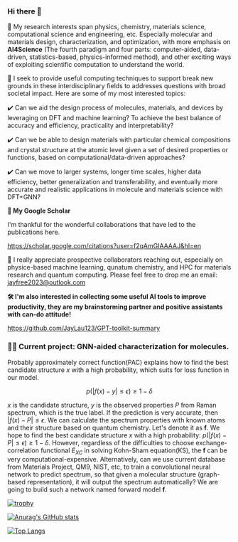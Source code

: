 ### Hi there 👋  

:microscope: My research interests span physics, chemistry, materials science, computational science and engineering, etc. Especially molecular and materials design, characterization, and optimization, with more emphasis on **AI4Science** (The fourth paradigm and four parts: computer-aided, data-driven, statistics-based, physics-informed method), and other exciting ways of exploiting scientific computation to understand the world.

🚀 I seek to provide useful computing techniques to support break new grounds in these interdisciplinary fields to addresses questions with broad societal impact. Here are some of my most interested topics:

:heavy_check_mark: Can we aid the design process of molecules, materials, and devices by leveraging on DFT and machine learning? To achieve the best balance of accuracy and efficiency, practicality and interpretability?

:heavy_check_mark: Can we be able to design materials with particular chemical compositions and crystal structure at the atomic level given a set of desired properties or functions, based on computational/data-driven approaches?

:heavy_check_mark: Can we move to larger systems, longer time scales, higher data efficiency, better generalization and transferability, and eventually more accurate and realistic applications in molecule and materials science with DFT+GNN?

**🎉 My Google Scholar**

I'm thankful for the wonderful collaborations that have led to the publications here.

https://scholar.google.com/citations?user=f2qAmGIAAAAJ&hl=en

📧 I really appreciate prospective collaborators reaching out, especially on physice-based machine learning, qunatum chemistry, and HPC for materials research and quantum computing. Please feel free to drop me an email: jayfree2023@outlook.com

**🛠️ I'm also interested in collecting some useful AI tools to improve productivity, they are my brainstorming partner and positive assistants with can-do attitude!**

https://github.com/JayLau123/GPT-toolkit-summary

### 👨‍💻 Current project: GNN-aided characterization for molecules.

Probably approximately correct function(PAC) explains how to find the best candidate structure $x$ with a high probability, which suits for loss function in our model.
 
$$p(|f(x)-y| \leq \epsilon) \geq 1-\delta$$

$x$ is the candidate structure, $y$ is the observed properties $P$ from Raman spectrum, which is the true label. If the prediction is very accurate, then $|f(x)-P|\leq \epsilon$. We can calculate the spectrum properties with known atoms and their structure based on quantum chemistry. Let's denote it as $\boldsymbol{f}$. We hope to find the best candidate structure $x$ with a high probability: $p(|f(x)-P| \leq \epsilon) \geq 1-\delta$. However, regardless of the difficulties to choose exchange-correlation functional $E_{XC}$ in solving Kohn-Sham equation(KS), the $\boldsymbol{f}$ can be very computational-expensive. Alternatively, can we use current database from Materials Project, QM9, NIST, etc, to train a convolutional neural network to predict spectrum, so that given a molecular structure (graph-based representation), it will output the spectrum automatically? We are going to build such a network named forward model $\boldsymbol{f}$.

[![trophy](https://github-profile-trophy.vercel.app/?username=JayLau123&theme=onedark)](https://github.com/ryo-ma/github-profile-trophy)

[![Anurag's GitHub stats](https://github-readme-stats.vercel.app/api?username=JayLau123)](https://github.com/anuraghazra/github-readme-stats)

[![Top Langs](https://github-readme-stats.vercel.app/api/top-langs/?username=JayLau123&layout=compact)](https://github.com/anuraghazra/github-readme-stats)

